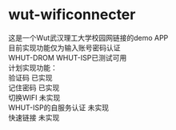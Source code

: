 # wut-wificonnecter<br />
这是一个Wut武汉理工大学校园网链接的demo APP<br />
目前实现功能仅为输入账号密码认证<br />
WHUT-DROM WHUT-ISP已测试可用<br />
计划实现功能：<br />
验证码  已实现<br />
记住密码  已实现<br />
切换WIFI  未实现<br />
WHUT-ISP的自服务认证  未实现<br />
快速链接  未实现<br />
